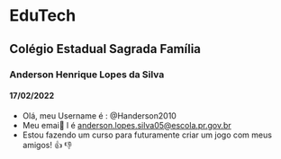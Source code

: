# EduTech
## Colégio Estadual Sagrada Família
### Anderson Henrique Lopes da Silva
#### 17/02/2022
- Olá, meu Username é : @Handerson2010
- Meu emai👀 l é anderson.lopes.silva05@escola.pr.gov.br
- Estou fazendo um curso para futuramente criar um jogo com meus amigos!
:+1: :-1: 
